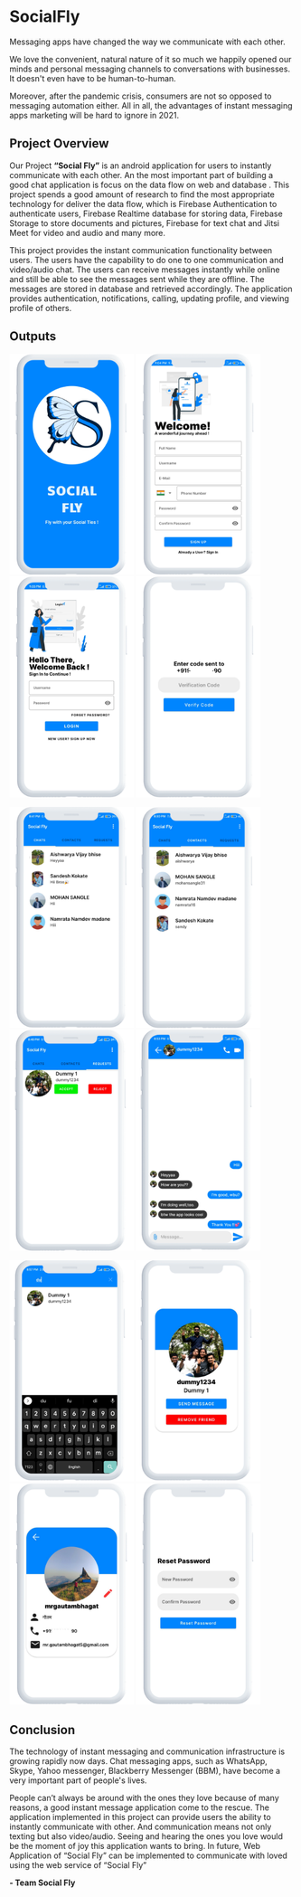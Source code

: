 # SocialFly
Messaging apps have changed the way we communicate with each other.

We love the convenient, natural nature of it so much we happily opened our minds and personal messaging channels to conversations with businesses. It doesn't even have to be human-to-human.

Moreover, after the pandemic crisis, consumers are not so opposed to messaging automation either. All in all, the advantages of instant messaging apps marketing will be hard to ignore in 2021.

## Project Overview
Our Project <b>“Social Fly”</b> is an android application for users to instantly communicate with each other. An the most important part of building a good chat application is focus on the data flow on web and database . This project spends a good amount of research to find the most appropriate technology for deliver the data flow, which is Firebase Authentication to authenticate users, Firebase Realtime database for storing data, Firebase Storage to store documents and pictures, Firebase for text chat and Jitsi Meet for video and audio and many more.

This project provides the instant communication functionality between users. The users have the capability to do one to one communication and video/audio chat. The users can receive messages instantly while online and still be able to see the messages sent while they are offline. The messages are stored in database and retrieved accordingly.
The application provides authentication, notifications, calling, updating profile, and viewing profile of others.

## Outputs
<img src="images/Splashscreen.png" width=220> <img src="images/Signup.png" width=220> <img src="images/Login.png" width=220> <img src="images/Code Verification.png" width=220>

<img src="images/Chats.png" width=220> <img src="images/Contacts.png" width=220> <img src="images/Requests.png" width=220> <img src="images/Chat activity.png" width=220>

<img src="images/Search User.png" width=220> <img src="images/Show Profile.png" width=220> <img src="images/View Profile.png" width=220> <img src="images/Reset Password.png" width=220>


## Conclusion
The technology of instant messaging and communication infrastructure is growing rapidly now days. Chat messaging apps, such as WhatsApp, Skype, Yahoo messenger, Blackberry Messenger (BBM), have become a very important part of people's lives. 

People can’t always be around with the ones they love because of many reasons, a good instant message application come to the rescue. The application implemented in this project can provide users the ability to instantly communicate with other. And communication means not only texting but also video/audio. Seeing and hearing the ones you love would be the moment of joy this application wants to bring.
In future, Web Application of  “Social Fly” can be implemented to communicate with loved using the web service of  “Social Fly”

<b>-	Team Social Fly</b>
